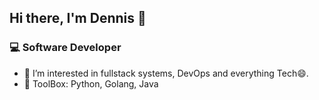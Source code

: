 ## Hi there, I'm Dennis 👋

### 💻 Software Developer

- 🌱 I’m interested in fullstack systems, DevOps and everything Tech😄.
- 💬 ToolBox: Python, Golang, Java



